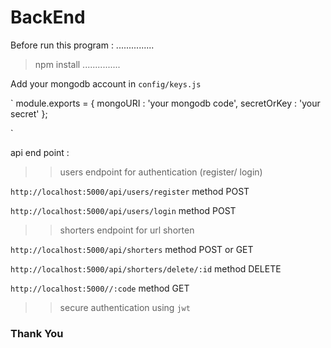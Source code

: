 # BackEnd 

Before run this program :
...............
> npm install
...............

Add your mongodb account in ` config/keys.js `

`
module.exports = {
  mongoURI : 'your mongodb code',
  secretOrKey : 'your secret'
};

`


api end point :

>> users endpoint for authentication (register/ login) 

`http://localhost:5000/api/users/register` method POST

`http://localhost:5000/api/users/login` method POST



>> shorters endpoint for url shorten

` http://localhost:5000/api/shorters ` method POST or GET

` http://localhost:5000/api/shorters/delete/:id ` method DELETE

` http://localhost:5000//:code ` method GET 


>> secure authentication using ` jwt `

### Thank You
